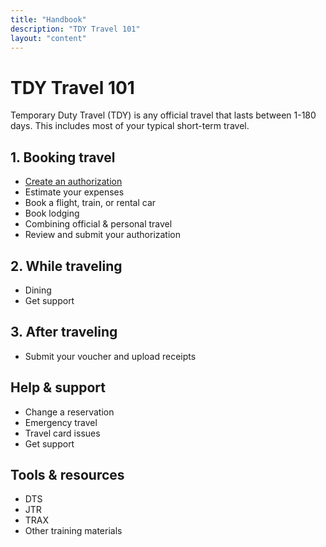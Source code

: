 ```yaml
---
title: "Handbook"
description: "TDY Travel 101"
layout: "content"
---
```


# TDY Travel 101

Temporary Duty Travel (TDY) is any official travel that lasts between 1-180 days. This includes most of your typical short-term travel. 


## 1. Booking travel

- [Create an authorization](../create-authorization/)
- Estimate your expenses  
- Book a flight, train, or rental car
- Book lodging
- Combining official & personal travel
- Review and submit your authorization


## 2. While traveling

- Dining 
- Get support


## 3. After traveling

- Submit your voucher and upload receipts


## Help & support 

- Change a reservation
- Emergency travel
- Travel card issues
- Get support


## Tools & resources
- DTS
- JTR
- TRAX
- Other training materials
